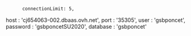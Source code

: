 

          connectionLimit: 5,
  host     : 'cj654063-002.dbaas.ovh.net',
  port     : '35305',
  user     : 'gsbponcet',
  password : 'gsbponcetSU2020',
  database : 'gsbponcet'
